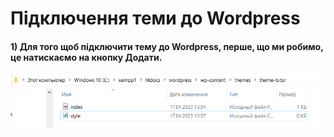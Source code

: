 # Підключення теми до Wordpress

#### 1) Для того щоб підключити тему до Wordpress, перше, що ми робимо, це натискаємо на кнопку Додати.
![](https://github.com/ssonyau/Creating-a-Wordpress-Theme/blob/main/Screenshot%202023-04-17%20140002.png)
